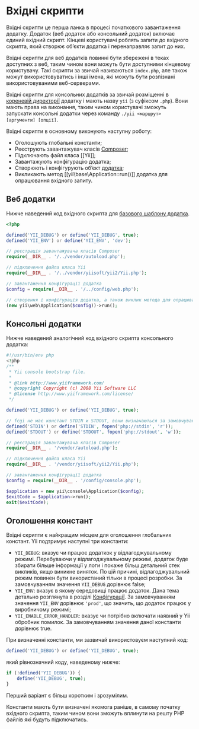 Вхідні скрипти
===============

Вхідні скрипти це перша ланка в процесі початкового завантаження додатку. Додаток (веб додаток або консольний додаток)
включає єдиний вхідний скрипт. Кінцеві користувачі роблять запити до вхідного скрипта, який створює об’єкти додатка і перенаправляє запит до них.

Вхідні скрипти для веб додатків повинні бути збережені в теках доступних з веб, таким чином вони можуть бути доступними кінцевому користувачу. Такі скрипти за звичай називаються `index.php`, але також можут використовуватись і інші імена, які можуть бути розпізнані використовуваними веб-серверами.

Вхідні скрипти для консольних додатків за звичай розміщенні в [кореневій директорії](structure-applications.md) додатку і мають назву
`yii` (з суфіксом `.php`). Вони мають права на виконання, таким чином користувачі зможуть запускати консольні додатки через команду `./yii <маршрут> [аргументи] [опції]`.

Вхідні скрипти в основному виконують наступну роботу:

* Оголошують глобальні константи;
* Реєструють завантажувач класів [Composer](http://getcomposer.org/doc/01-basic-usage.md#autoloading);
* Підключають файл класа [[Yii]];
* Завантажують конфігурацію додатка;
* Створюють і конфігурують об’єкт [додатка](structure-applications.md);
* Викликають метод [[yii\base\Application::run()]] додатка для опрацювання вхідного запиту.


## Веб додатки <a name="web-applications"></a>

Нижче наведений код вхідного скрипта для [базового шаблону додатка](start-installation.md).

```php
<?php

defined('YII_DEBUG') or define('YII_DEBUG', true);
defined('YII_ENV') or define('YII_ENV', 'dev');

// реєстрація завантажувача класів Composer
require(__DIR__ . '/../vendor/autoload.php');

// підключення файла класа Yii
require(__DIR__ . '/../vendor/yiisoft/yii2/Yii.php');

// завантаження конфігурації додатка
$config = require(__DIR__ . '/../config/web.php');

// створення і конфігурація додатка, а також виклик метода для опрацювання вхідного запиту
(new yii\web\Application($config))->run();
```


## Консольні додатки <a name="console-applications"></a>

Нижче наведений аналогічний код вхідного скрипта консольного додатка:

```php
#!/usr/bin/env php
<?php
/**
 * Yii console bootstrap file.
 *
 * @link http://www.yiiframework.com/
 * @copyright Copyright (c) 2008 Yii Software LLC
 * @license http://www.yiiframework.com/license/
 */

defined('YII_DEBUG') or define('YII_DEBUG', true);

// fcgi не має констант STDIN и STDOUT, вони визначаються за замовчуванням
defined('STDIN') or define('STDIN', fopen('php://stdin', 'r'));
defined('STDOUT') or define('STDOUT', fopen('php://stdout', 'w'));

// реєстрація завантажувача класів Composer
require(__DIR__ . '/vendor/autoload.php');

// підключення файла класа Yii
require(__DIR__ . '/vendor/yiisoft/yii2/Yii.php');

// завантаження конфігурації додатка
$config = require(__DIR__ . '/config/console.php');

$application = new yii\console\Application($config);
$exitCode = $application->run();
exit($exitCode);
```


## Оголошення констант <a name="defining-constants"></a>

Вхідні скрипти є найкращим місцем для оголошення глобальних констант. Yii подтримує наступні три константи:

* `YII_DEBUG`: вказує чи працює додаткок у відлагоджувальному режимі. Перебуваючи у відлагоджувальному режимі, додаток буде збирати більше інформації у логи і покаже більш детальний стек викликів, якщо виникне виняток. По цій причині, відлагоджувальний режим повинен бути використаний тільки в процесі розробки. За замовчуванням значення `YII_DEBUG` дорівнює false;
* `YII_ENV`: вказує в якому середовищі працює додаток. Дана тема детально розглянута в розділі [Конфігурації](concept-configurations.md#environment-constants).
  За замовчуванням значення `YII_ENV` дорівнює `'prod'`, що значить, що додаток працює у виробничому режимі;
* `YII_ENABLE_ERROR_HANDLER`: вказує чи потрібно включати наявний у Yii обробник помилок. За замовчуванням значення даної константи
  дорівнює true.

При визначенні константи, ми зазвичай використовуєм наступний код:

```php
defined('YII_DEBUG') or define('YII_DEBUG', true);
```

який рівнозначний коду, наведеному нижче:

```php
if (!defined('YII_DEBUG')) {
    define('YII_DEBUG', true);
}
```

Перший варіант є більш коротким і зрозумілим.

Константи мають бути визначені якомога раніше, в самому початку вхідного скрипта, таким чином вони зможуть вплинути на решту PHP файлів які будуть підключатись.
